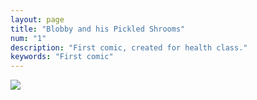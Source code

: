 ```yaml
---
layout: page
title: "Blobby and his Pickled Shrooms"
num: "1"
description: "First comic, created for health class."
keywords: "First comic"
---
```


<img id="img" src="https://preview.redd.it/4o0u2cji64d51.png?width=960&format=png&auto=webp&s=ae1c7957fd8de4a8e316abbdde6c75d8b7e9435a"/>
